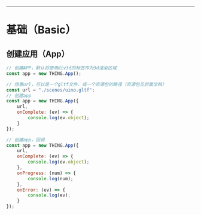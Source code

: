 ----
# 基础（Basic）
## 创建应用（App）
```javascript
// 创建APP，默认将使用div3d的标签作为3d渲染区域
const app = new THING.App();
```

```javascript
// 场景url，可以是一个gltf文件、或一个资源包的路径（资源包见后面文档）
const url = "./scenes/uino.gltf";
// 创建app
const app = new THING.App({
	url,
	onComplete: (ev) => {
		console.log(ev.object);
	}
});
```

```javascript
// 创建app，回调
const app = new THING.App({
	url,
	onComplete: (ev) => {
		console.log(ev.object);
	},
	onProgress: (num) => {
		console.log(num);
	},
	onError: (ev) => {
		console.log(ev);
	}
});
```

